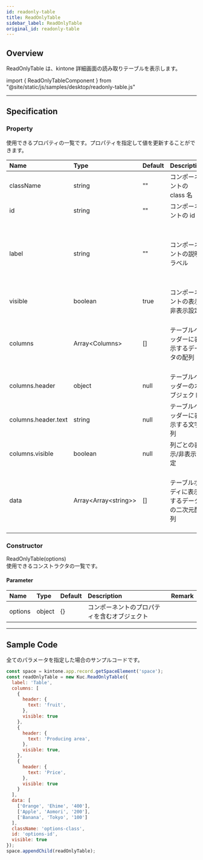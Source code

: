 ```yaml
---
id: readonly-table
title: ReadOnlyTable
sidebar_label: ReadOnlyTable
original_id: readonly-table
---
```


## Overview

ReadOnlyTable は、kintone 詳細画面の読み取りテーブルを表示します。

import { ReadOnlyTableComponent } from "@site/static/js/samples/desktop/readonly-table.js"

<ReadOnlyTableComponent />

---

## Specification

### Property

使用できるプロパティの一覧です。プロパティを指定して値を更新することができます。

| Name | Type | Default | Description | Remark |
| :--- | :--- | :--- | :--- | :--- |
| className | string | "" | コンポーネントの class 名 ||
| id | string | "" | コンポーネントの id 名 ||
| label | string | "" | コンポーネントの説明ラベル | 未指定、あるいは空文字の場合、label は表示されない |
| visible | boolean | true | コンポーネントの表示/非表示設定 ||
| columns | Array\<Columns\> | [] | テーブルヘッダーに表示するデータの配列 | Columns が配列以外の場合、エラーを出力する |
| columns.header | object | null | テーブルヘッダーのオブジェクト ||
| columns.header.text | string | null | テーブルヘッダーに表示する文字列 ||
| columns.visible | boolean | null | 列ごとの表示/非表示設定 ||
| data | Array\<Array\<string\>\> | [] | テーブルボディに表示するデータの二次元配列 | data, data 内の値が配列以外の場合、エラーを出力する |

### Constructor

ReadOnlyTable(options)<br/>
使用できるコンストラクタの一覧です。

#### Parameter
| Name | Type | Default | Description | Remark |
| :--- | :--- | :--- | :--- | :--- |
| options | object | {} | コンポーネントのプロパティを含むオブジェクト | |

---
## Sample Code

全てのパラメータを指定した場合のサンプルコードです。

```javascript
const space = kintone.app.record.getSpaceElement('space');
const readOnlyTable = new Kuc.ReadOnlyTable({
  label: 'Table',
  columns: [
    {
      header: {
        text: 'fruit',
      },
      visible: true
    },
    {
      header: {
        text: 'Producing area',
      },
      visible: true,
    },
    {
      header: {
        text: 'Price',
      },
      visible: true
    }
  ],
  data: [
    ['Orange', 'Ehime', '400'],
    ['Apple', 'Aomori', '200'],
    ['Banana', 'Tokyo', '100']
  ],
  className: 'options-class',
  id: 'options-id',
  visible: true
});
space.appendChild(readOnlyTable);
```

